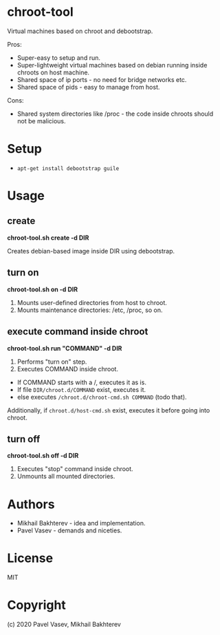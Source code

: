 # chroot-tool
Virtual machines based on chroot and debootstrap.

Pros:
* Super-easy to setup and run.
* Super-lightweight virtual machines based on debian running inside chroots on host machine.
* Shared space of ip ports - no need for bridge networks etc.
* Shared space of pids - easy to manage from host.

Cons:
* Shared system directories like /proc - the code inside chroots should not be malicious.

# Setup

* `apt-get install debootstrap guile`

# Usage

## create
**chroot-tool.sh create -d DIR**

Creates debian-based image inside DIR using debootstrap.

## turn on

**chroot-tool.sh on -d DIR**

1. Mounts user-defined directories from host to chroot.
2. Mounts maintenance directories: /etc, /proc, so on.

## execute command inside chroot

**chroot-tool.sh run "COMMAND" -d DIR**

1. Performs "turn on" step.
2. Executes COMMAND inside chroot.

* If COMMAND starts with a /, executes it as is.
* If file `DIR/chroot.d/COMMAND` exist, executes it.
* else executes `/chroot.d/chroot-cmd.sh COMMAND` (todo that).

Additionally, if `chroot.d/host-cmd.sh` exist, executes it before going into chroot.

## turn off

**chroot-tool.sh off -d DIR**

1. Executes "stop" command inside chroot.
2. Unmounts all mounted directories.

# Authors

* Mikhail Bakhterev - idea and implementation.
* Pavel Vasev - demands and niceties.

# License

MIT

# Copyright

(c) 2020 Pavel Vasev, Mikhail Bakhterev
